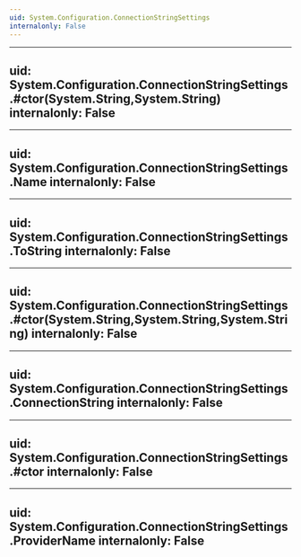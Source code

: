 ```yaml
---
uid: System.Configuration.ConnectionStringSettings
internalonly: False
---
```


---
uid: System.Configuration.ConnectionStringSettings.#ctor(System.String,System.String)
internalonly: False
---

---
uid: System.Configuration.ConnectionStringSettings.Name
internalonly: False
---

---
uid: System.Configuration.ConnectionStringSettings.ToString
internalonly: False
---

---
uid: System.Configuration.ConnectionStringSettings.#ctor(System.String,System.String,System.String)
internalonly: False
---

---
uid: System.Configuration.ConnectionStringSettings.ConnectionString
internalonly: False
---

---
uid: System.Configuration.ConnectionStringSettings.#ctor
internalonly: False
---

---
uid: System.Configuration.ConnectionStringSettings.ProviderName
internalonly: False
---
